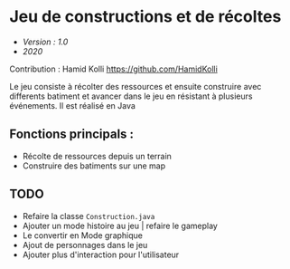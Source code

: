# Jeu de constructions et de récoltes

- *Version : 1.0*
- *2020*

Contribution : Hamid Kolli <https://github.com/HamidKolli>

Le jeu consiste à récolter des ressources et ensuite construire avec differents batiment et avancer dans le jeu en résistant à plusieurs événements. Il est réalisé en Java

## Fonctions principals :
- Récolte de ressources depuis un terrain
- Construire des batiments sur une map 

## TODO
- Refaire la classe `Construction.java`
- Ajouter un mode histoire au jeu | refaire le gameplay
- Le convertir en Mode graphique
- Ajout de personnages dans le jeu
- Ajouter plus d'interaction pour l'utilisateur
